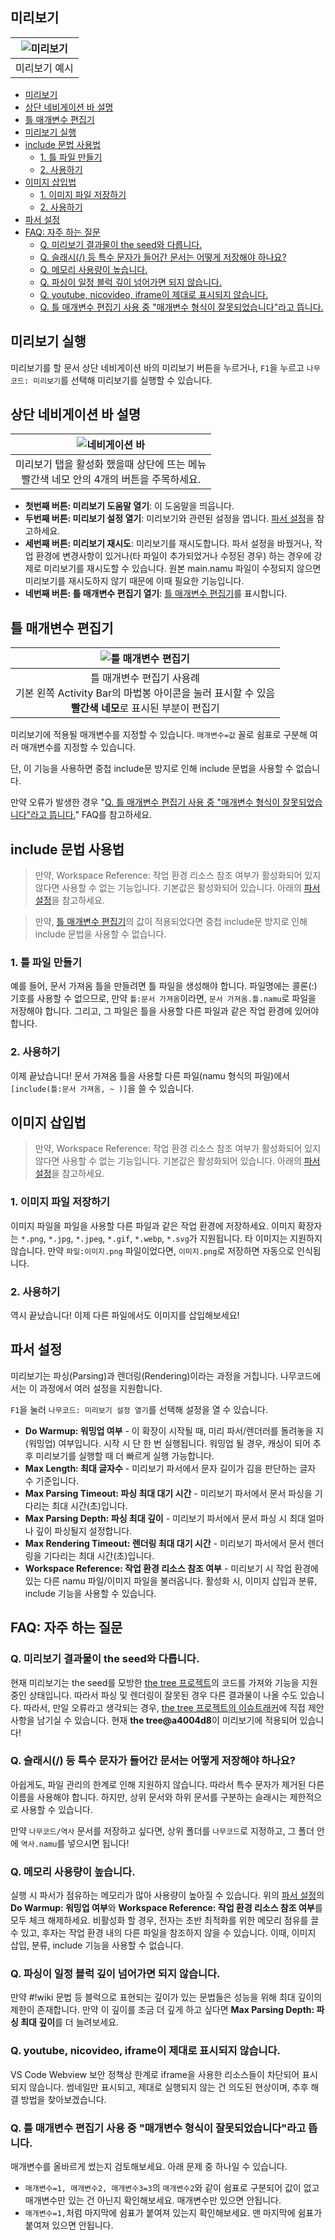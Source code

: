 ## 미리보기
| ![미리보기](../images/namucode_preview_example.png) |
| :---: |
| 미리보기 예시 |

- [미리보기](#미리보기)
- [상단 네비게이션 바 설명](#상단-네비게이션-바-설명)
- [틀 매개변수 편집기](#틀-매개변수-편집기)
- [미리보기 실행](#미리보기-실행)
- [include 문법 사용법](#include-문법-사용법)
  - [1. 틀 파일 만들기](#1-틀-파일-만들기)
  - [2. 사용하기](#2-사용하기)
- [이미지 삽입법](#이미지-삽입법)
  - [1. 이미지 파일 저장하기](#1-이미지-파일-저장하기)
  - [2. 사용하기](#2-사용하기-1)
- [파서 설정](#파서-설정)
- [FAQ: 자주 하는 질문](#faq-자주-하는-질문)
  - [Q. 미리보기 결과물이 the seed와 다릅니다.](#q-미리보기-결과물이-the-seed와-다릅니다)
  - [Q. 슬래시(/) 등 특수 문자가 들어간 문서는 어떻게 저장해야 하나요?](#q-슬래시-등-특수-문자가-들어간-문서는-어떻게-저장해야-하나요)
  - [Q. 메모리 사용량이 높습니다.](#q-메모리-사용량이-높습니다)
  - [Q. 파싱이 일정 블럭 깊이 넘어가면 되지 않습니다.](#q-파싱이-일정-블럭-깊이-넘어가면-되지-않습니다)
  - [Q. youtube, nicovideo, iframe이 제대로 표시되지 않습니다.](#q-youtube-nicovideo-iframe이-제대로-표시되지-않습니다)
  - [Q. 틀 매개변수 편집기 사용 중 "매개변수 형식이 잘못되었습니다"라고 뜹니다.](#q-틀-매개변수-편집기-사용-중-매개변수-형식이-잘못되었습니다라고-뜹니다)

## 미리보기 실행
미리보기를 할 문서 상단 네비게이션 바의 미리보기 버튼을 누르거나, `F1`을 누르고 `나무코드: 미리보기`를 선택해 미리보기를 실행할 수 있습니다.

## 상단 네비게이션 바 설명
| ![네비게이션 바](../images/namucode_preview_navigation.png) |
| :---: |
| 미리보기 탭을 활성화 했을때 상단에 뜨는 메뉴<br>빨간색 네모 안의 4개의 버튼을 주목하세요. |

 * **첫번째 버튼: 미리보기 도움말 열기**: 이 도움말을 띄웁니다.
 * **두번째 버튼: 미리보기 설정 열기**: 미리보기와 관련된 설정을 엽니다. [파서 설정](#파서-설정)을 참고하세요.
 * **세번째 버튼: 미리보기 재시도**: 미리보기를 재시도합니다. 파서 설정을 바꿨거나, 작업 환경에 변경사항이 있거나(타 파일이 추가되었거나 수정된 경우) 하는 경우에 강제로 미리보기를 재시도할 수 있습니다. 원본 main.namu 파일이 수정되지 않으면 미리보기를 재시도하지 않기 때문에 이때 필요한 기능입니다.
 * **네번째 버튼: 틀 매개변수 편집기 열기**: [틀 매개변수 편집기](#틀-매개변수-편집기)를 표시합니다.

## 틀 매개변수 편집기
| ![틀 매개변수 편집기](../images/namucode_parameter_editor.png) |
| :---: |
| 틀 매개변수 편집기 사용례<br>기본 왼쪽 Activity Bar의 마법봉 아이콘을 눌러 표시할 수 있음<br>**빨간색 네모**로 표시된 부분이 편집기 |

미리보기에 적용될 매개변수를 지정할 수 있습니다. `매개변수=값` 꼴로 쉼표로 구분해 여러 매개변수를 지정할 수 있습니다.

단, 이 기능을 사용하면 중첩 include문 방지로 인해 include 문법을 사용할 수 없습니다.

만약 오류가 발생한 경우 "[Q. 틀 매개변수 편집기 사용 중 "매개변수 형식이 잘못되었습니다"라고 뜹니다.](#q-틀-매개변수-편집기-사용-중-매개변수-형식이-잘못되었습니다라고-뜹니다)" FAQ를 참고하세요.
## include 문법 사용법
> 만약, Workspace Reference: 작업 환경 리소스 참조 여부가 활성화되어 있지 않다면 사용할 수 없는 기능입니다. 기본값은 활성화되어 있습니다. 아래의 [파서 설정](#파서-설정)을 참고하세요.

> 만약, [틀 매개변수 편집기](#틀-매개변수-편집기)의 값이 적용되었다면 중첩 include문 방지로 인해 include 문법을 사용할 수 없습니다.

### 1. 틀 파일 만들기
예를 들어, 문서 가져옴 틀을 만들려면 틀 파일을 생성해야 합니다. 파일명에는 콜론(:) 기호를 사용할 수 없으므로, 만약 `틀:문서 가져옴`이라면, `문서 가져옴.틀.namu`로 파일을 저장해야 합니다. 그리고, 그 파일은 틀을 사용할 다른 파일과 같은 작업 환경에 있어야 합니다.

### 2. 사용하기
이제 끝났습니다! 문서 가져옴 틀을 사용할 다른 파일(namu 형식의 파일)에서 `[include(틀:문서 가져옴, ~ )]`을 쓸 수 있습니다.

## 이미지 삽입법
> 만약, Workspace Reference: 작업 환경 리소스 참조 여부가 활성화되어 있지 않다면 사용할 수 없는 기능입니다. 기본값은 활성화되어 있습니다. 아래의 [파서 설정](#파서-설정)을 참고하세요.

### 1. 이미지 파일 저장하기
이미지 파일을 파일을 사용할 다른 파일과 같은 작업 환경에 저장하세요. 이미지 확장자는 `*.png`, `*.jpg`, `*.jpeg`, `*.gif`, `*.webp`, `*.svg`가 지원됩니다. 타 이미지는 지원하지 않습니다. 만약 `파일:이미지.png` 파일이었다면, `이미지.png`로 저장하면 자동으로 인식됩니다.

### 2. 사용하기
역시 끝났습니다! 이제 다른 파일에서도 이미지를 삽입해보세요!

## 파서 설정
미리보기는 파싱(Parsing)과 렌더링(Rendering)이라는 과정을 거칩니다. 나무코드에서는 이 과정에서 여러 설정을 지원합니다.

`F1`을 눌러 `나무코드: 미리보기 설정 열기`를 선택해 설정을 열 수 있습니다.

* **Do Warmup: 워밍업 여부** - 이 확장이 시작될 때, 미리 파서/렌더러를 돌려놓을 지(워밍업) 여부입니다. 시작 시 단 한 번 실행됩니다. 워밍업 될 경우, 캐싱이 되어 추후 미리보기를 실행할 때 더 빠르게 실행 가능합니다.
* **Max Length: 최대 글자수** - 미리보기 파서에서 문자 길이가 김을 판단하는 글자 수 기준입니다.
* **Max Parsing Timeout: 파싱 최대 대기 시간** - 미리보기 파서에서 문서 파싱을 기다리는 최대 시간(초)입니다.
* **Max Parsing Depth: 파싱 최대 깊이** - 미리보기 파서에서 문서 파싱 시 최대 얼마나 깊이 파싱될지 설정합니다.
* **Max Rendering Timeout: 렌더링 최대 대기 시간** - 미리보기 파서에서 문서 렌더링을 기다리는 최대 시간(초)입니다.
* **Workspace Reference: 작업 환경 리소스 참조 여부** - 미리보기 시 작업 환경에 있는 다른 namu 파일/이미지 파일을 불러옵니다. 활성화 시, 이미지 삽입과 분류, include 기능을 사용할 수 있습니다.

## FAQ: 자주 하는 질문
### Q. 미리보기 결과물이 the seed와 다릅니다.
현재 미리보기는 the seed를 모방한 [the tree 프로젝트](https://github.com/wjdgustn/thetree)의 코드를 가져와 기능을 지원 중인 상태입니다. 따라서 파싱 및 렌더링이 잘못된 경우 다른 결과물이 나올 수도 있습니다. 따라서, 만일 오류라고 생각되는 경우, [the tree 프로젝트의 이슈트래커](https://github.com/wjdgustn/thetree/issues)에 직접 제안 사항을 남기실 수 있습니다. 현재 **the tree@a4004d8**이 미리보기에 적용되어 있습니다!

### Q. 슬래시(/) 등 특수 문자가 들어간 문서는 어떻게 저장해야 하나요?
아쉽게도, 파일 관리의 한계로 인해 지원하지 않습니다. 따라서 특수 문자가 제거된 다른 이름을 사용해야 합니다. 하지만, 상위 문서와 하위 문서를 구분하는 슬래시는 제한적으로 사용할 수 있습니다.

만약 `나무코드/역사` 문서를 저장하고 싶다면, 상위 폴더를 `나무코드`로 지정하고, 그 폴더 안에 `역사.namu`를 넣으시면 됩니다!

### Q. 메모리 사용량이 높습니다.
실행 시 파서가 점유하는 메모리가 많아 사용량이 높아질 수 있습니다. 위의 [파서 설정](#파서-설정)의 **Do Warmup: 워밍업 여부**와 **Workspace Reference: 작업 환경 리소스 참조 여부**를 모두 체크 해제하세요. 비활성화 할 경우, 전자는 초반 최적화를 위한 메모리 점유를 끌 수 있고, 후자는 작업 환경 내의 다른 파일을 참조하지 않을 수 있습니다. 이때, 이미지 삽입, 분류, include 기능을 사용할 수 없습니다.

### Q. 파싱이 일정 블럭 깊이 넘어가면 되지 않습니다.
만약 #!wiki 문법 등 블럭으로 표현되는 깊이가 있는 문법들은 성능을 위해 최대 깊이의 제한이 존재합니다. 만약 이 깊이를 조금 더 깊게 하고 싶다면 **Max Parsing Depth: 파싱 최대 깊이**를 더 늘려보세요.

### Q. youtube, nicovideo, iframe이 제대로 표시되지 않습니다.
VS Code Webview 보안 정책상 한계로 iframe을 사용한 리소스들이 차단되어 표시되지 않습니다. 썸네일만 표시되고, 제대로 실행되지 않는 건 의도된 현상이며, 추후 해결 방법을 찾아보겠습니다.

### Q. 틀 매개변수 편집기 사용 중 "매개변수 형식이 잘못되었습니다"라고 뜹니다.
매개변수를 올바르게 썼는지 검토해보세요. 아래 문제 중 하나일 수 있습니다.
 * `매개변수=1, 매개변수2, 매개변수3=3`의 `매개변수2`와 같이 쉼표로 구분되어 값이 없고 매개변수만 있는 건 아닌지 확인해보세요. 매개변수만 있으면 안됩니다.
 * `매개변수=1,`처럼 마지막에 쉼표가 붙여져 있는지 확인해보세요. 맨 마지막에 쉼표가 붙여져 있으면 안됩니다.

